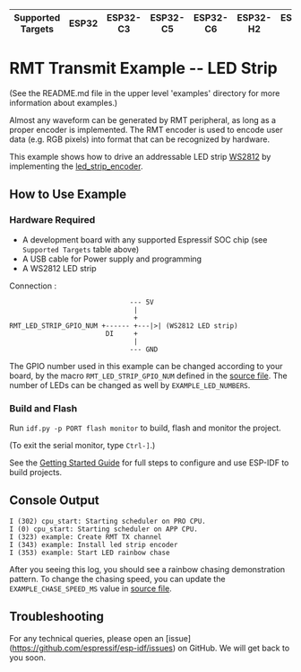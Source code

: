| Supported Targets | ESP32 | ESP32-C3 | ESP32-C5 | ESP32-C6 | ESP32-H2 | ESP32-P4 | ESP32-S2 | ESP32-S3 |
| ----------------- | ----- | -------- | -------- | -------- | -------- | -------- | -------- | -------- |
# RMT Transmit Example -- LED Strip

(See the README.md file in the upper level 'examples' directory for more information about examples.)

Almost any waveform can be generated by RMT peripheral, as long as a proper encoder is implemented. The RMT encoder is used to encode user data (e.g. RGB pixels) into format that can be recognized by hardware.

This example shows how to drive an addressable LED strip [WS2812](https://cdn-shop.adafruit.com/datasheets/WS2812B.pdf) by implementing the [led_strip_encoder](main/led_strip_encoder.c).

## How to Use Example

### Hardware Required

* A development board with any supported Espressif SOC chip (see `Supported Targets` table above)
* A USB cable for Power supply and programming
* A WS2812 LED strip

Connection :

```
                              --- 5V
                               |
                               +
RMT_LED_STRIP_GPIO_NUM +------ +---|>| (WS2812 LED strip)
                        DI     +
                               |
                              --- GND
```

The GPIO number used in this example can be changed according to your board, by the macro `RMT_LED_STRIP_GPIO_NUM` defined in the [source file](main/led_strip_example_main.c). The number of LEDs can be changed as well by `EXAMPLE_LED_NUMBERS`.

### Build and Flash

Run `idf.py -p PORT flash monitor` to build, flash and monitor the project.

(To exit the serial monitor, type ``Ctrl-]``.)

See the [Getting Started Guide](https://docs.espressif.com/projects/esp-idf/en/latest/get-started/index.html) for full steps to configure and use ESP-IDF to build projects.

## Console Output

```
I (302) cpu_start: Starting scheduler on PRO CPU.
I (0) cpu_start: Starting scheduler on APP CPU.
I (323) example: Create RMT TX channel
I (343) example: Install led strip encoder
I (353) example: Start LED rainbow chase
```


After you seeing this log, you should see a rainbow chasing demonstration pattern. To change the chasing speed, you can update the `EXAMPLE_CHASE_SPEED_MS` value in [source file](main/led_strip_example_main.c).

## Troubleshooting

For any technical queries, please open an [issue] (https://github.com/espressif/esp-idf/issues) on GitHub. We will get back to you soon.
